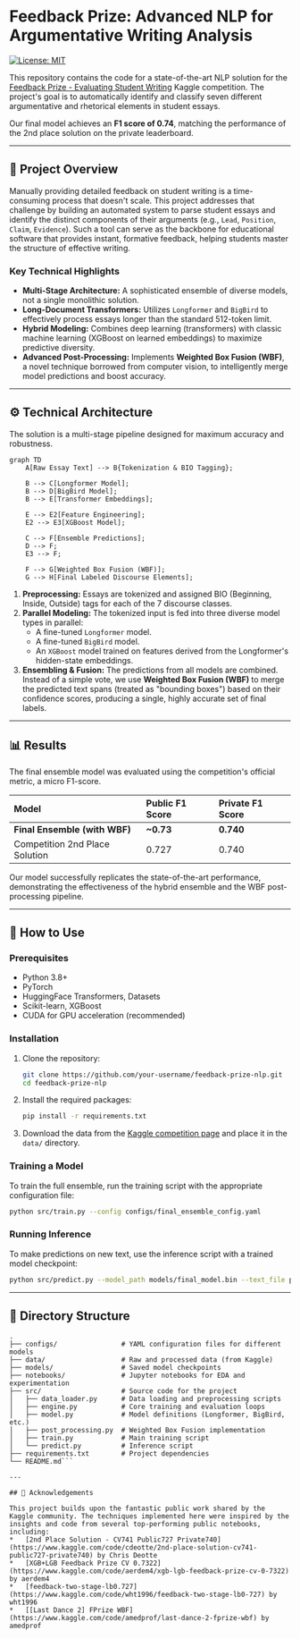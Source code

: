 # Feedback Prize: Advanced NLP for Argumentative Writing Analysis

[![License: MIT](https://img.shields.io/badge/License-MIT-yellow.svg)](https://opensource.org/licenses/MIT)

This repository contains the code for a state-of-the-art NLP solution for the [Feedback Prize - Evaluating Student Writing](https://www.kaggle.com/competitions/feedback-prize-2021/overview) Kaggle competition. The project's goal is to automatically identify and classify seven different argumentative and rhetorical elements in student essays.

Our final model achieves an **F1 score of 0.74**, matching the performance of the 2nd place solution on the private leaderboard.

---

## 📌 Project Overview

Manually providing detailed feedback on student writing is a time-consuming process that doesn't scale. This project addresses that challenge by building an automated system to parse student essays and identify the distinct components of their arguments (e.g., `Lead`, `Position`, `Claim`, `Evidence`). Such a tool can serve as the backbone for educational software that provides instant, formative feedback, helping students master the structure of effective writing.

### Key Technical Highlights
*   **Multi-Stage Architecture:** A sophisticated ensemble of diverse models, not a single monolithic solution.
*   **Long-Document Transformers:** Utilizes `Longformer` and `BigBird` to effectively process essays longer than the standard 512-token limit.
*   **Hybrid Modeling:** Combines deep learning (transformers) with classic machine learning (XGBoost on learned embeddings) to maximize predictive diversity.
*   **Advanced Post-Processing:** Implements **Weighted Box Fusion (WBF)**, a novel technique borrowed from computer vision, to intelligently merge model predictions and boost accuracy.

---

## ⚙️ Technical Architecture

The solution is a multi-stage pipeline designed for maximum accuracy and robustness.

```mermaid
graph TD
    A[Raw Essay Text] --> B{Tokenization & BIO Tagging};

    B --> C[Longformer Model];
    B --> D[BigBird Model];
    B --> E[Transformer Embeddings];

    E --> E2[Feature Engineering];
    E2 --> E3[XGBoost Model];

    C --> F[Ensemble Predictions];
    D --> F;
    E3 --> F;

    F --> G[Weighted Box Fusion (WBF)];
    G --> H[Final Labeled Discourse Elements];
```

1.  **Preprocessing:** Essays are tokenized and assigned BIO (Beginning, Inside, Outside) tags for each of the 7 discourse classes.
2.  **Parallel Modeling:** The tokenized input is fed into three diverse model types in parallel:
    *   A fine-tuned `Longformer` model.
    *   A fine-tuned `BigBird` model.
    *   An `XGBoost` model trained on features derived from the Longformer's hidden-state embeddings.
3.  **Ensembling & Fusion:** The predictions from all models are combined. Instead of a simple vote, we use **Weighted Box Fusion (WBF)** to merge the predicted text spans (treated as "bounding boxes") based on their confidence scores, producing a single, highly accurate set of final labels.

---

## 📊 Results

The final ensemble model was evaluated using the competition's official metric, a micro F1-score.

| Model | Public F1 Score | Private F1 Score |
| :--- | :--- | :--- |
| **Final Ensemble (with WBF)** | **~0.73** | **0.740** |
| Competition 2nd Place Solution | 0.727 | 0.740 |

Our model successfully replicates the state-of-the-art performance, demonstrating the effectiveness of the hybrid ensemble and the WBF post-processing pipeline.

---

## 🚀 How to Use

### Prerequisites
*   Python 3.8+
*   PyTorch
*   HuggingFace Transformers, Datasets
*   Scikit-learn, XGBoost
*   CUDA for GPU acceleration (recommended)

### Installation
1.  Clone the repository:
    ```bash
    git clone https://github.com/your-username/feedback-prize-nlp.git
    cd feedback-prize-nlp
    ```
2.  Install the required packages:
    ```bash
    pip install -r requirements.txt
    ```
3.  Download the data from the [Kaggle competition page](https://www.kaggle.com/competitions/feedback-prize-2021/data) and place it in the `data/` directory.

### Training a Model
To train the full ensemble, run the training script with the appropriate configuration file:
```bash
python src/train.py --config configs/final_ensemble_config.yaml
```

### Running Inference
To make predictions on new text, use the inference script with a trained model checkpoint:
```bash
python src/predict.py --model_path models/final_model.bin --text_file path/to/your/essay.txt
```

---

## 📁 Directory Structure

```
.
├── configs/                # YAML configuration files for different models
├── data/                   # Raw and processed data (from Kaggle)
├── models/                 # Saved model checkpoints
├── notebooks/              # Jupyter notebooks for EDA and experimentation
├── src/                    # Source code for the project
│   ├── data_loader.py      # Data loading and preprocessing scripts
│   ├── engine.py           # Core training and evaluation loops
│   ├── model.py            # Model definitions (Longformer, BigBird, etc.)
│   ├── post_processing.py  # Weighted Box Fusion implementation
│   ├── train.py            # Main training script
│   └── predict.py          # Inference script
├── requirements.txt        # Project dependencies
└── README.md```

---

## 🙏 Acknowledgements

This project builds upon the fantastic public work shared by the Kaggle community. The techniques implemented here were inspired by the insights and code from several top-performing public notebooks, including:
*   [2nd Place Solution - CV741 Public727 Private740](https://www.kaggle.com/code/cdeotte/2nd-place-solution-cv741-public727-private740) by Chris Deotte
*   [XGB+LGB Feedback Prize CV 0.7322](https://www.kaggle.com/code/aerdem4/xgb-lgb-feedback-prize-cv-0-7322) by aerdem4
*   [feedback-two-stage-lb0.727](https://www.kaggle.com/code/wht1996/feedback-two-stage-lb0-727) by wht1996
*   [[Last Dance 2] FPrize WBF](https://www.kaggle.com/code/amedprof/last-dance-2-fprize-wbf) by amedprof
